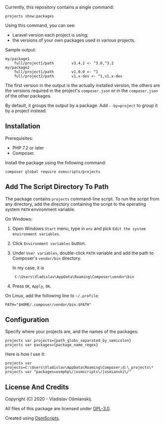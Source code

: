 
Currently, this repository contains a single command:

    projects show:packages

Using this command, you can see:

* Laravel version each project is using;
* the versions of your own packages used in various projects.
    
Sample output:

    my/package1
        full/project1/path        v3.4.2 <- ^3.0,^3.2
    my/package2
        full/project1/path        v1.0.0 <- ^1
        full/project2/path        v1.x-dev <- ^1,v1.x-dev

The first version in the output is the actually installed version, the others are the versions required in the project's `composer.json` or in the `composer.json` of the other packages.

By default, it groups the output by a package. Add `--by=project` to group it by a project instead. 

## Installation

Prerequisites: 

* PHP 7.2 or later 
* Composer.

Install the package using the following command:

    composer global require osmscripts/projects

## Add The Script Directory To Path

The package contains `projects` command-line script. To run the script from any directory, add the directory containing the script to the operating system `PATH` environment variable.

On Windows:

1. Open Windows `Start` menu, type in `env` and pick `Edit the system environment variables`.

2. Click `Environment variables` button.

3. Under `User variables`, double-click `PATH` variable and add the path to Composer's `vendor/bin` directory.

    In my case, it is
    
        C:\Users\Vladislav\AppData\Roaming\Composer\vendor\bin

4. Press `OK`, `Apply`, `OK`.


On Linux, add the following line to `~/.profile`:

    PATH="$HOME/.composer/vendor/bin:$PATH"


## Configuration

Specify where your projects are, and the names of the packages: 

    projects var projects={path_globs_separated_by_semicolon}
    projects var packages={package_name_regex}

Here is how I use it:

    projects var projects=C:\Users\Vladislav\AppData\Roaming\Composer;d:\_projects\*
    projects var "packages=osmphp\/|osmscripts\/|osmianski\/"

## License And Credits ##

Copyright (C) 2020 - Vladislav Ošmianskij.

All files of this package are licensed under [GPL-3.0](/LICENSE).

Created using [OsmScripts](https://github.com/osmscripts/osmscripts).
